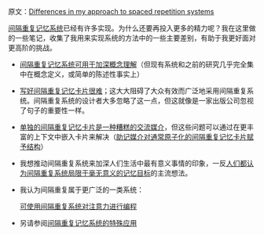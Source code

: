 原文：[Differences in my approach to spaced repetition systems](https://notes.andymatuschak.org/z241Vpk8PMkfkGwMQ6U2PRjpweWhD8yAsVCR)

[间隔重复记忆系统](https://notes.andymatuschak.org/z4eXdSMJFv2qVGXSUEKH4vdcHBrLHcFY1ZGfC)已经有许多实现。为什么还要再投入更多的精力呢？我在这里做的一些笔记，收集了我用来实现系统的方法中的一些主要差别，有助于我更好面对更高阶的挑战。

- [间隔重复记忆系统可用于加深概念理解](https://notes.andymatuschak.org/z6UZP7P4sRNgRKSvNj7tMV5uW6dDhwwbdZCy9)（但现有系统和之前的研究几乎完全集中在概念定义，或简单的陈述性事实上）

- [写好间隔重复记忆卡片很难](https://notes.andymatuschak.org/z3ntJ7w9C3uapYp1m3gy2EK6PN788guzEoUNN)；这大大阻碍了大众有效而广泛地采用间隔重复系统。间隔重复系统的设计者大多忽略了这一点，但这就像是一家出版公司忽视了句子的重要性一样。

- [单独的间隔重复记忆卡片是一种糟糕的交流媒介](https://notes.andymatuschak.org/z1YhDPWyvzzkC79LFcF4DSTanKpEGpic8bAe)，但这些问题可以通过在更丰富的上下文中嵌入卡片来解决（[助记媒介对通常原子化的间隔重复记忆卡片赋予结构](https://notes.andymatuschak.org/z5YjgWTaYfhWLrEbysgmDfFRcZ1yxgLeBeZac)）

- 我想推动间隔重复系统来加深人们生活中最有意义事情的印象，一反[人们都认为间隔重复系统局限于毫无意义的记忆目标](https://notes.andymatuschak.org/z7i9vs1MyadFaSkGBSwLVsfsQ5UEdN5aS2v9J)的主流想法。

- 我认为间隔重复属于更广泛的一类系统：

   [可使用间隔重复系统对注意力进行编程](https://notes.andymatuschak.org/z2gqazXUkf9qyFjMQg4W3dw6yegnAJszvDywN)

- 另请参阅[间隔重复记忆系统的特殊应用](https://notes.andymatuschak.org/zrs5GnK6DEm1NcajMfqJ1n93PZwSHCEP9Drt)
